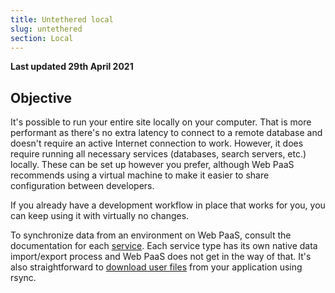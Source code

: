 ```yaml
---
title: Untethered local
slug: untethered
section: Local
---
```


**Last updated 29th April 2021**



## Objective  

It's possible to run your entire site locally on your computer.  That is more performant as there's no extra latency to connect to a remote database and doesn't require an active Internet connection to work.  However, it does require running all necessary services (databases, search servers, etc.) locally.  These can be set up however you prefer, although Web PaaS recommends using a virtual machine to make it easier to share configuration between developers.

If you already have a development workflow in place that works for you, you can keep using it with virtually no changes.

To synchronize data from an environment on Web PaaS, consult the documentation for each [service](../../configuration-services).  Each service type has its own native data import/export process and Web PaaS does not get in the way of that.  It's also straightforward to [download user files](../../tutorials-exporting#downloading-files) from your application using rsync.

